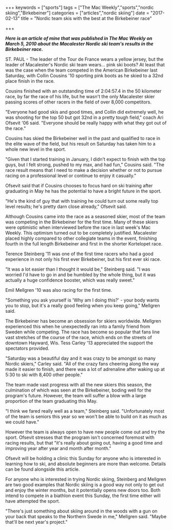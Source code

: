 +++
keywords = ["sports"]
tags = ["The Mac Weekly","sports","nordic skiing","Birkebeiner"]
categories = ["articles","nordic skiing"]
date = "2017-02-13"
title = "Nordic team skis with the best at the Birkebeiner race"

+++

<b><i>Here is an article of mine that was published in The Mac Weekly on March 5, 2010 about the Macalester Nordic ski team's results in the Birkebeiner race.</i></b>

<!--more-->

ST. PAUL - The leader of the Tour de France wears a yellow jersey, but the leader of Macalester's Nordic ski team wears... pink ski boots? At least that was the case when the team competed in the American Birkebeiner last Saturday, with Collin Cousins '10 sporting pink boots as he skied to a 32nd place finish in the race.

Cousins finished with an outstanding time of 2:04:57.4 in the 50 kilometer race, by far the race of his life, but he wasn't the only Macalester skier passing scores of other racers in the field of over 8,000 competitors.

"Everyone had good skis and good times, and Collin did extremely well, he was shooting for the top 50 but got 32nd in a pretty tough field," coach Ari Ofsevit '06 said. "Everyone should be really happy with what they got out of the race."

Cousins has skied the Birkebeiner well in the past and qualified to race in the elite wave of the field, but his result on Saturday has taken him to a whole new level in the sport.

"Given that I started training in January, I didn't expect to finish with the top guys, but I felt strong, pushed to my max, and had fun," Cousins said. "The race result means that I need to make a decision whether or not to pursue racing on a professional level or continue to enjoy it casually."

Ofsevit said that if Cousins chooses to focus hard on ski training after graduating in May he has the potential to have a bright future in the sport.

"He's the kind of guy that with training he could turn out some really top level results; he's pretty darn close already," Ofsevit said.

Although Cousins came into the race as a seasoned skier, most of the team was competing in the Birkebeiner for the first time. Many of these skiers were optimistic when interviewed before the race in last week's Mac Weekly. This optimism turned out to be completely justified. Macalester placed highly compared to other collegiate teams in the event, finishing fourth in the full length Birkebeiner and first in the shorter Kortelopet race.

Terence Steinberg '11 was one of the first time racers who had a good experience in not only his first ever Birkebeiner, but his first ever ski race.

"It was a lot easier than I thought it would be," Steinberg said. "I was worried I'd have to go in and be humbled by the whole thing, but it was actually a huge confidence booster, which was really sweet."

Emil Mellgren '10 was also racing for the first time.

"Something you ask yourself is 'Why am I doing this?' - your body wants you to stop, but it's a really good feeling when you keep going," Mellgren said.

The Birkebeiner has become an obsession for skiers worldwide. Mellgren experienced this when he unexpectedly ran into a family friend from Sweden while competing. The race has become so popular that fans line vast stretches of the course of the race, which ends on the streets of downtown Hayward, Wis. Tess Carley '13 appreciated the support the spectators provided.

"Saturday was a beautiful day and it was crazy to be amongst so many Nordic skiers," Carley said. "All of the crazy fans cheering along the way made it easier to finish, and there was a lot of adrenaline after waking up at 5:30 to ski with 8,400 other people."

The team made vast progress with all the new skiers this season, the culmination of which was seen at the Birkebeiner, boding well for the program's future. However, the team will suffer a blow with a large proportion of the team graduating this May.

"I think we fared really well as a team," Steinberg said. "Unfortunately most of the team is seniors this year so we won't be able to build on it as much as we could have."

However the team is always open to have new people come out and try the sport. Ofsevit stresses that the program isn't concerned foremost with racing results, but that "it's really about going out, having a good time and improving year after year and month after month."

Ofsevit will be holding a clinic this Sunday for anyone who is interested in learning how to ski, and absolute beginners are more than welcome. Details can be found alongside this article.

For anyone who is interested in trying Nordic skiing, Steinberg and Mellgren are two good examples that Nordic skiing is a good way not only to get out and enjoy the winter months, but it potentially opens new doors too. Both intend to compete in a biathlon event this Sunday, the first time either will have attempted the sport.

"There's just something about skiing around in the woods with a gun on your back that speaks to the Northern Swede in me," Mellgren said. "Maybe that'll be next year's project."
